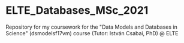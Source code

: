 # ELTE_Databases_MSc_2021
Repository for my coursework for the "Data Models and Databases in Science" (dsmodelsf17vm) course (Tutor: István Csabai, PhD) @ ELTE
